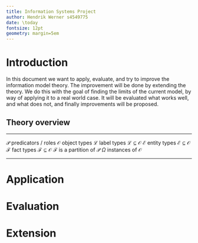 ```yaml
---
title: Information Systems Project
author: Hendrik Werner s4549775
date: \today
fontsize: 12pt
geometry: margin=5em
---
```


# Introduction

In this document we want to apply, evaluate, and try to improve the information model theory. The improvement will be done by extending the theory. We do this with the goal of finding the limits of the current model, by way of applying it to a real world case. It will be evaluated what works well, and what does not, and finally improvements will be proposed.

## Theory overview

------------- ---------------------------------------------
$\mathcal{P}$ predicators / roles
$\mathcal{O}$ object types
$\mathcal{L}$ label types
              $\mathcal{L} \subseteq \mathcal{O}$
$\mathcal{E}$ entity types
              $\mathcal{E} \subseteq \mathcal{O}$
$\mathcal{F}$ fact types
              $\mathcal{F} \subseteq \mathcal{O}$
              $\mathcal{F}$ is a partition of $\mathcal{P}$
$\Omega$      instances of $\mathcal{O}$
------------- ---------------------------------------------

# Application

# Evaluation

# Extension
